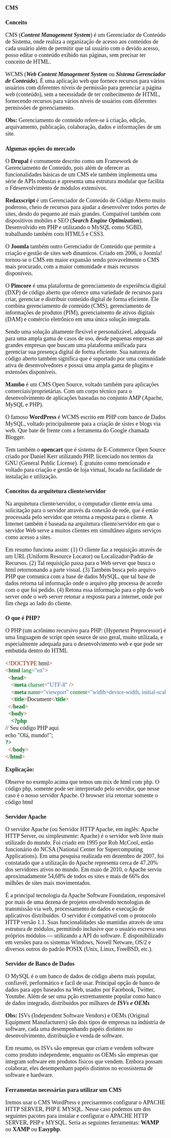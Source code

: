 <html>
<head>
    <meta charset="UTF-8">
    <meta name="viewport" content="width=device-width, initial-scale=1.0">
<link href='https://fonts.googleapis.com/css?family=Fira Code' rel='stylesheet'>
    <style>
        * {
            font-family: 'Fira Code';
            font-size: 18px;
        }
    </style>
</head>
<body>
</body>
</html>

# CMS

## Conceito

CMS (**_Content Management System_**) é um Gerenciador de Conteúdo de Sistema, onde realiza a organização de acesso aos conteúdos de cada usuário além de permitir que tal usuário com o devido acesso, posso editar o conteúdo exibido nas páginas, sem precisar ter conceito de HTML.

WCMS (**_Web Content Management System_** ou **_Sistema Gerenciador de Conteúdo_**). É uma aplicação web que fornece recursos para vários usuários com diferentes níveis de permissão para gerenciar a página web (conteúdo), sem a necessidade de ter conhecimento de HTML, fornecendo recursos para vários níveis de usuários com diferentes permissões de gerenciamento.

**Obs:** Gerenciamento de conteúdo refere-se à criação, edição, arquivamento, publicação, colaboração, dados e informações de um site.

## Algumas opções do mercado

O **Drupal** é comumente descrito como um Framework de Gerenciamento de Conteúdo, pois além de oferecer as funcionalidades básicas de um CMS ele também implementa uma série de APIs robustas e apresenta uma estrutura modular que facilita o Fdesenvolvimento de módulos extensivos.

**Redaxscript** é um Gerenciador de Conteúdo de Código Aberto muito poderoso, cheio de recursos para ajudar a desenvolver todos portes de sites, desdo do pequeno até mais grandes. Compatível também com dispositivos mobiles e SEO (**_Search Engine Optimization_**). Desenvolvido em PHP e utilizando o MySQL como SGBD, trabalhando também com HTML5 e CSS3.

O **Joomla** também outro Gerenciador de Conteúdo que permite a criação e gestão de sites web dinamicos. Criado em 2006, o Joomla! tornou-se o CMS em maior expansão sendo provavelmente o CMS mais procurado, com a maior comunidade e mais recursos disponíveis.

O **Pimcore** é uma plataforma de gerenciamento de experiência digital (DXP) de código aberto que oferece uma variedade de recursos para criar, gerenciar e distribuir conteúdo digital de forma eficiente. Ele combina gerenciamento de conteúdo (CMS), gerenciamento de informações de produtos (PIM), gerenciamento de ativos digitais (DAM) e comércio eletrônico em uma única solução integrada.

Sendo uma solução altamente flexível e personalizável, adequada para uma ampla gama de casos de uso, desde pequenas empresas até grandes empresas que buscam uma plataforma unificada para gerenciar sua presença digital de forma eficiente. Sua natureza de código aberto também significa que é suportado por uma comunidade ativa de desenvolvedores e possui uma ampla gama de plugins e extensões disponíveis.

**Mambo** é um CMS Open Source, voltado também para aplicações comerciais/proprietárias. Com um corpo técnico para o desenvolvimento de
aplicações baseadas no conjunto AMP (Apache, MySQL e PHP).

O famoso **WordPress** é WCMS escrito em PHP com banco de Dados MySQL, voltado principalmente para a criação de sistes e blogs via web. Que bate de frente com a ferramenta do Google chamada Blogger.

Tem também o **opencart** que é sistema de E-Commerce Open Source criado por Daniel Kerr utilizando PHP, licenciado nos termos da GNU (General Public License). É gratuito como mencionado e voltado para criação e gestão de loja virtual, focado na facilidade de instalação e utilização.

## Conceitos da arquitetura cliente/servidor

Na arquitetura cliente/servidor, o computador cliente envia uma solicitação para o servidor através da conexão de rede, que é então processada pelo servidor que retorna a resposta para o cliente. A Internet também é baseada na arquitetura cliente/servidor em que o servidor Web serve a muitos clientes em simultâneo alguns serviços como acesso a sites.

Em resumo funciona assim: (1) O cliente faz a requisição através de um URL (Uniform Resource Locator) ou Localizador-Padrão de Recursos. (2) Tal requisição passa para o Web server que busca o html retornonando a parte visual. (3) Também busca pelo arquivo PHP que comunica com a base de dados MySQL, que tal base de dados retorna tal informação onde o arquivo php processa de acordo com o que foi pedido. (4) Retona essa informação para o php do web server onde o web server retonar a resposta para a internet, onde por fim chega ao lado do cliente.

## O que é PHP?

O PHP (um acrônimo recursivo para PHP: (Hypertext Preprocessor) é uma
linguagem de script open source de uso geral, muito utilizada, e especialmente
adequada para o desenvolvimento web e que pode ser embutida dentro do HTML

```html
<!DOCTYPE html>
<html lang="en">
  <head>
    <meta charset="UTF-8" />
    <meta name="viewport" content="width=device-width, initial-scale=1.0" />
    <title>Document</title>
  </head>
  <body>
    <?php
// Seu código PHP aqui
echo "Olá, mundo!";
?>
  </body>
</html>
```

**Explicação:**

Observe no exemplo acima que temos um mix de html com php. O código php, somente pode ser interpretado pelo servidor, que nesse caso é o nosso servidor Apache. O browser iria retornar somente o código html

### Servidor Apache

O servidor Apache (ou Servidor HTTP Apache, em inglês: Apache HTTP Server, ou simplesmente: Apache) é o servidor web livre mais utilizado do mundo.
Foi criado em 1995 por Rob McCool, então funcionário do NCSA (National Center for Supercomputing Applications). Em uma pesquisa realizada em dezembro de 2007, foi constatado que a utilização do Apache representa cerca de 47.20% dos servidores ativos no mundo. Em maio de 2010, o Apache serviu aproximadamente 54,68% de todos os sites e mais de 66% dos milhões de sites mais movimentados.

É a principal tecnologia da Apache Software Foundation, responsável por mais de uma dezena de projetos envolvendo tecnologias de transmissão via web, processamento de dados e execução de aplicativos distribuídos. O servidor é compatível com o protocolo HTTP versão 1.1. Suas funcionalidades são mantidas através de uma estrutura de módulos, permitindo inclusive que o usuário escreva seus próprios módulos — utilizando a API do software. É disponibilizado em versões para os sistemas Windows, Novell Netware, OS/2 e diversos outros do padrão POSIX (Unix, Linux, FreeBSD, etc.).

## Servidor de Banco de Dados

O MySQL é o um banco de dados de código aberto mais popular, confiavél, performático e facil de usar. Principal opção de banco de dados para apps baseados na Web, usados por Facebook, Twitter, Youtube. Além de ser uma pção extremamente popular como banco de dados integrado, distribuidos por milhares de **_ISVs e OEMs_**

**Obs:** ISVs (Independent Software Vendors) e OEMs (Original Equipment Manufacturers) são dois tipos de empresas na indústria de software, cada uma desempenhando papéis distintos no desenvolvimento, distribuição e venda de software.

Em resumo, os ISVs são empresas que criam e vendem software como produto independente, enquanto os OEMs são empresas que integram software em produtos físicos que vendem. Embora possam colaborar, eles desempenham papéis distintos no ecossistema de software e hardware.

### Ferramentas necessárias para utilizar um CMS

Iremos usar o CMS WordPress e precisaremos configurar o APACHE HTTP SERVER, PHP E MYSQL. Nesse caso podemos um dos seguintes pacotes para instalar e configurar o APACHE HTTP SERVER, PHP e MYSQL. Seria as seguintes ferramentas: **WAMP** ou **XAMP** ou **Easyphp**.
